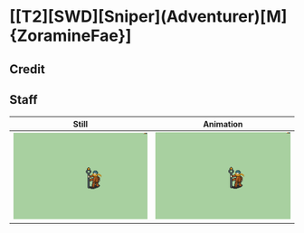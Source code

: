 # [\[T2\]\[SWD\]\[Sniper\]\(Adventurer\)\[M\]{ZoramineFae}]

## Credit


	
## Staff

| Still | Animation |
| :---: | :-------: |
| ![Staff still](./Staff_000.png) | ![Staff animation](./Staff.gif) |
